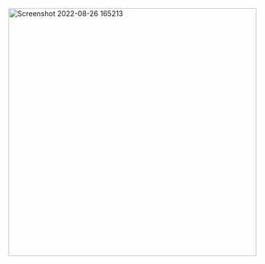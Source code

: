 <img width="494" alt="Screenshot 2022-08-26 165213" src="https://user-images.githubusercontent.com/87315357/186878460-e31ee52b-39f8-4092-8053-f956a994094b.png">

